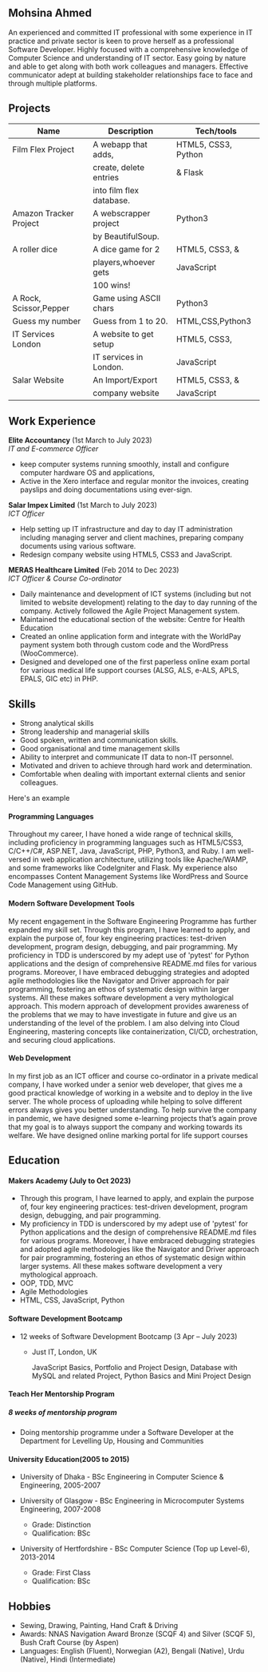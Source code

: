 ## Mohsina Ahmed

An experienced and committed IT professional with some experience in IT practice and private sector is keen to prove herself as a professional Software Developer. Highly focused with a comprehensive knowledge of Computer Science and understanding of IT sector. Easy going by nature and able to get along with both work colleagues and managers. Effective communicator adept at building stakeholder relationships face to face and through multiple platforms.

## Projects

| Name                   | Description              | Tech/tools          |
| ---------------------- | ------------------------ | ------------------- |
| Film Flex Project      | A webapp that adds,      | HTML5, CSS3, Python |
|                        | create, delete entries   | & Flask             |
|                        | into film flex database. |                     |
| Amazon Tracker Project | A webscrapper project    | Python3             |
|                        | by BeautifulSoup.        |                     |
| A roller dice          | A dice game for 2        | HTML5, CSS3, &      |
|                        | players,whoever gets     | JavaScript          |
|                        | 100 wins!                |                     |
| A Rock, Scissor,Pepper | Game using ASCII chars   | Python3             |
| Guess my number        | Guess from 1 to 20.      | HTML,CSS,Python3    |
| IT Services London     | A website to get setup   | HTML5, CSS3,        |
|                        | IT services in London.   | JavaScript          |
| Salar Website          | An Import/Export         | HTML5, CSS3, &      |
|                        | company website          | JavaScript          |

## Work Experience

**Elite Accountancy** (1st March to July 2023)  
_IT and E-commerce Officer_

- keep computer systems running smoothly, install and configure computer hardware OS and applications,
- Active in the Xero interface and regular monitor the invoices, creating payslips and doing documentations using ever-sign.

**Salar Impex Limited** (1st March to July 2023)  
_ICT Officer_

- Help setting up IT infrastructure and day to day IT administration including managing server and client machines, preparing company documents using various software.
- Redesign company website using HTML5, CSS3 and JavaScript.

**MERAS Healthcare Limited** (Feb 2014 to Dec 2023)  
_ICT Officer & Course Co-ordinator_

- Daily maintenance and development of ICT systems (including but not limited to website development) relating to the day to day running of the company. Actively followed the Agile Project Management system.
- Maintained the educational section of the website: Centre for Health Education
- Created an online application form and integrate with the WorldPay payment system both through custom code and the WordPress (WooCommerce).
- Designed and developed one of the first paperless online exam portal for various medical life support courses (ALSG, ALS, e-ALS, APLS, EPALS, GIC etc) in PHP.

## Skills

- Strong analytical skills
- Strong leadership and managerial skills
- Good spoken, written and communication skills.
- Good organisational and time management skills
- Ability to interpret and communicate IT data to non-IT personnel.
- Motivated and driven to achieve through hard work and determination.
- Comfortable when dealing with important external clients and senior colleagues.

Here's an example

#### Programming Languages

Throughout my career, I have honed a wide range of technical skills, including proficiency in programming languages such as HTML5/CSS3, C/C++/C#, ASP.NET, Java, JavaScript, PHP, Python3, and Ruby. I am well-versed in web application architecture, utilizing tools like Apache/WAMP, and some frameworks like CodeIgniter and Flask. My experience also encompasses Content Management Systems like WordPress and Source Code Management using GitHub.

#### Modern Software Development Tools

My recent engagement in the Software Engineering Programme has further expanded my skill set. Through this program, I have learned to apply, and explain the purpose of, four key engineering practices: test-driven development, program design, debugging, and pair programming. My proficiency in TDD is underscored by my adept use of 'pytest' for Python applications and the design of comprehensive README.md files for various programs. Moreover, I have embraced debugging strategies and adopted agile methodologies like the Navigator and Driver approach for pair programming, fostering an ethos of systematic design within larger systems. All these makes software development a very mythological approach. This modern approach of development provides awareness of the problems that we may to have investigate in future and give us an understanding of the level of the problem. I am also delving into Cloud Engineering, mastering concepts like containerization, CI/CD, orchestration, and securing cloud applications.

#### Web Development

In my first job as an ICT officer and course co-ordinator in a private medical company, I have worked under a senior web developer, that gives me a good practical knowledge of working in a website and to deploy in the live server. The whole process of uploading while helping to solve different errors always gives you better understanding. To help survive the company in pandemic, we have designed some e-learning projects that’s again prove that my goal is to always support the company and working towards its welfare. We have designed online marking portal for life support courses

## Education

#### Makers Academy (July to Oct 2023)

- Through this program, I have learned to apply, and explain the purpose of, four key engineering practices: test-driven development, program design, debugging, and pair programming.
- My proficiency in TDD is underscored by my adept use of 'pytest' for Python applications and the design of comprehensive README.md files for various programs. Moreover, I have embraced debugging strategies and adopted agile methodologies like the Navigator and Driver approach for pair programming, fostering an ethos of systematic design within larger systems. All these makes software development a very mythological approach.
- OOP, TDD, MVC
- Agile Methodologies
- HTML, CSS, JavaScript, Python

#### Software Development Bootcamp

- 12 weeks of Software Development Bootcamp (3 Apr – July 2023)

  - Just IT, London, UK

    JavaScript Basics, Portfolio and Project Design,
    Database with MySQL and related Project,
    Python Basics and Mini Project Design

#### Teach Her Mentorship Program

##### 8 weeks of mentorship program

- Doing mentorship programme under a Software Developer at the Department for Levelling Up, Housing and Communities

#### University Education(2005 to 2015)

- University of Dhaka - BSc Engineering in Computer Science & Engineering, 2005-2007

- University of Glasgow - BSc Engineering in Microcomputer Systems Engineering, 2007-2008

  - Grade: Distinction
  - Qualification: BSc

- University of Hertfordshire - BSc Computer Science (Top up Level-6), 2013-2014
  - Grade: First Class
  - Qualification: BSc

## Hobbies

- Sewing, Drawing, Painting, Hand Craft & Driving
- Awards: NNAS Navigation Award Bronze (SCQF 4) and Silver (SCQF 5), Bush Craft Course (by Aspen)
- Languages: English (Fluent), Norwegian (A2), Bengali (Native), Urdu (Native), Hindi (Intermediate)
